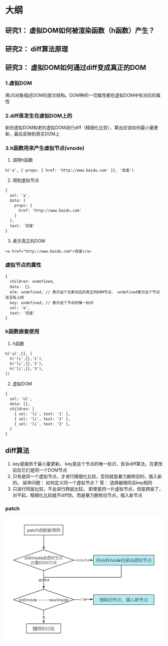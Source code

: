 # 大纲
## 研究1： 虚拟DOM如何被渲染函数（h函数）产生？
## 研究2： diff算法原理
## 研究3： 虚拟DOM如何通过diff变成真正的DOM



### 1.虚拟DOM
用JS对象描述DOM的层次结构。DOM种的一切属性都在虚拟DOM中有对应的属性

### 2.diff是发生在虚拟DOM上的
新的虚拟DOM和老的虚拟DOM进行diff（精细化比较），算出应该如何最小量更新，最后反映到真实DOM上

### 3.h函数用来产生虚拟节点(vnode)
1. 调用h函数
```
h('a', { props: { href: 'http://www.baidu.com' }}, '百度')
```
2. 得到虚拟节点
```
{
  sel: 'a',
  data: {
    props: {
      href: 'http://www.baidu.com'
    }
  },
  text: '百度'
}
```
3. 表示真正的DOM
```
<a href="http://www.baidu.com">百度</a>
```  

### 虚拟节点的属性
```
{
  children: undefined,
  data： {}，
  elm: undefined, // 表示这个元素对应的真正的DOM节点， undefined表示这个节点还没有上树
  key: undefined, // 表示这个节点的唯一标识
  sel: 'a',
  text: '百度'
}
```

### h函数嵌套使用
1. h函数
  ```
  h('ul',{}, [
    h('li',{},'1'),
    h('li',{},'2'),
    h('li',{},'3'),
  ])
  ```
2. 虚拟DOM
  ```
  {
    sel: 'ul',
    data: {},
    children: [
      { sel: 'li', text: '1' },
      { sel: 'li', text: '2' },
      { sel: 'li', text: '3' },
    ]
  }
  ```

## diff算法
  1. key是服务于最小量更新。 key是这个节点的唯一标识，告诉diff算法，在更改前后它们是同一个DOM节点
  2. 只有是同一个虚拟节点，才进行精细化比较，否则就是暴力删除旧的，插入新的。
     延申问题： 如何定义同一个虚拟节点？  答： 选择器相同且key相同
  3. 只进行同层比较，不会进行跨层比较。 即使是同一片虚拟节点，但是跨层了，对不起，精细化比较就不diff你。而是暴力删除旧节点，插入新节点


### patch
![patch](src/img/patch.png)